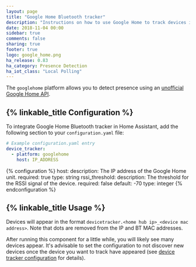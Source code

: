 ```yaml
---
layout: page
title: "Google Home Bluetooth tracker"
description: "Instructions on how to use Google Home to track devices in Home Assistant."
date: 2018-11-04 00:00
sidebar: true
comments: false
sharing: true
footer: true
logo: google_home.png
ha_release: 0.83
ha_category: Presence Detection
ha_iot_class: "Local Polling"
---
```


The `googlehome` platform allows you to detect presence using an [unofficial Google Home API][googlehomeapi].

## {% linkable_title Configuration %}

To integrate Google Home Bluetooth tracker in Home Assistant, add the following section to your `configuration.yaml` file:

```yaml
# Example configuration.yaml entry
device_tracker:
  - platform: googlehome
    host: IP_ADDRESS
```

{% configuration %}
host:
  description: The IP address of the Google Home unit.
  required: true
  type: string
rssi_threshold:
  description: The threshold for the RSSI signal of the device.
  required: false
  default: -70
  type: integer
{% endconfiguration %}

## {% linkable_title Usage %}

Devices will appear in the format `devicetracker.<home hub ip>_<device mac address>`. Note that dots are removed from the IP and BT MAC addresses.

After running this component for a little while, you will likely see many devices appear. It's advisable to set the configuration to not discover new devices once the device you want to track have appeared (see [device tracker configuration][devicetrackerconfig] for details).

[googlehomeapi]: https://rithvikvibhu.github.io/GHLocalApi/
[devicetrackerconfig]: /components/device_tracker/#configuring-a-device_tracker-platform
